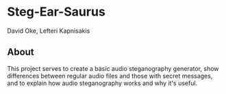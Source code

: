 # Steg-Ear-Saurus
David Oke, Lefteri Kapnisakis

## About

This project serves to create a basic audio steganography generator, show differences between regular audio files and those with secret messages, and to explain how audio steganography works and why it's useful.